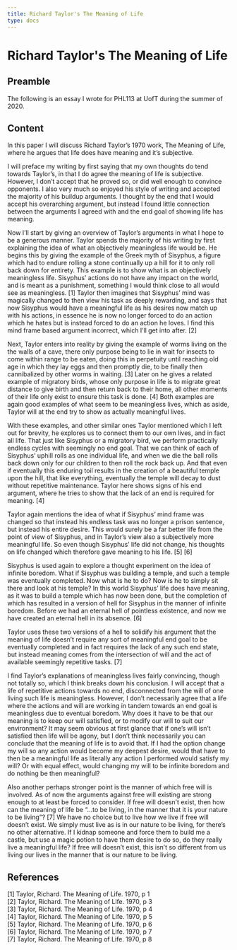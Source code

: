```yaml
---
title: Richard Taylor's The Meaning of Life
type: docs
---
```


# Richard Taylor's The Meaning of Life

## Preamble
The following is an essay I wrote for PHL113 at UofT during the summer of 2020.

## Content
In this paper I will discuss Richard Taylor’s 1970 work, The Meaning of Life, where he argues that life does have meaning and it’s subjective.

I will preface my writing by first saying that my own thoughts do tend towards Taylor’s, in that I do agree the meaning of life is subjective. However, I don’t accept that he proved so, or did well enough to convince opponents. I also very much so enjoyed his style of writing and accepted the majority of his buildup arguments. I thought by the end that I would accept his overarching argument, but instead I found little connection between the arguments I agreed with and the end goal of showing life has meaning.

Now I’ll start by giving an overview of Taylor’s arguments in what I hope to be a generous manner. Taylor spends the majority of his writing by first explaining the idea of what an objectively meaningless life would be. He begins this by giving the example of the Greek myth of Sisyphus, a figure which had to endure rolling a stone continually up a hill for it to only roll back down for entirety. This example is to show what is an objectively meaningless life. Sisyphus’ actions do not have any impact on the world, and is meant as a punishment, something I would think close to all would see as meaningless. [1] Taylor then imagines that Sisyphus’ mind was magically changed to then view his task as deeply rewarding, and says that now Sisyphus would have a meaningful life as his desires now match up with his actions, in essence he is now no longer forced to do an action which he hates but is instead forced to do an action he loves. I find this mind frame based argument incorrect, which I’ll get into after. [2]

Next, Taylor enters into reality by giving the example of worms living on the the walls of a cave, there only purpose being to lie in wait for insects to come within range to be eaten, doing this in perpetuity until reaching old age in which they lay eggs and then promptly die, to be finally then cannibalized by other worms in waiting. [3] Later on he gives a related example of migratory birds, whose only purpose in life is to migrate great distance to give birth and then return back to their home, all other moments of their life only exist to ensure this task is done. [4] Both examples are again good examples of what seem to be meaningless lives, which as aside, Taylor will at the end try to show as actually meaningful lives.

With these examples, and other similar ones Taylor mentioned which I left out for brevity, he explores us to connect them to our own lives, and in fact all life. That just like Sisyphus or a migratory bird, we perform practically endless cycles with seemingly no end goal. That we can think of each of Sisyphus’ uphill rolls as one individual life, and when we die the ball rolls back down only for our children to then roll the rock back up. And that even if eventually this enduring toil results in the creation of a beautiful temple upon the hill, that like everything, eventually the temple will decay to dust without repetitive maintenance. Taylor here shows signs of his end argument, where he tries to show that the lack of an end is required for meaning. [4]

Taylor again mentions the idea of what if Sisyphus’ mind frame was changed so that instead his endless task was no longer a prison sentence, but instead his entire desire. This would surely be a far better life from the point of view of Sisyphus, and in Taylor’s view also a subjectively more meaningful life. So even though Sisyphus’ life did not change, his thoughts on life changed which therefore gave meaning to his life. [5] [6]

Sisyphus is used again to explore a thought experiment on the idea of infinite boredom. What if Sisyphus was building a temple, and such a temple was eventually completed. Now what is he to do? Now is he to simply sit there and look at his temple? In this world Sisyphus’ life does have meaning, as it was to build a temple which has now been done, but the completion of which has resulted in a version of hell for Sisyphus in the manner of infinite boredom. Before we had an eternal hell of pointless existence, and now we have created an eternal hell in its absence. [6]

Taylor uses these two versions of a hell to solidify his argument that the meaning of life doesn’t require any sort of meaningful end goal to be eventually completed and in fact requires the lack of any such end state, but instead meaning comes from the intersection of will and the act of available seemingly repetitive tasks. [7]

I find Taylor’s explanations of meaningless lives fairly convincing, though not totally so, which I think breaks down his conclusion. I will accept that a life of repetitive actions towards no end, disconnected from the will of one living such life is meaningless. However, I don’t necessarily agree that a life where the actions and will are working in tandem towards an end goal is meaningless due to eventual boredom. Why does it have to be that our meaning is to keep our will satisfied, or to modify our will to suit our environment? It may seem obvious at first glance that if one’s will isn’t satisfied then life will be agony, but I don’t think necessarily you can conclude that the meaning of life is to avoid that. If I had the option change my will so any action would become my deepest desire, would that have to then be a meaningful life as literally any action I performed would satisfy my will? Or with equal effect, would changing my will to be infinite boredom and do nothing be then meaningful?

Also another perhaps stronger point is the manner of which free will is involved. As of now the arguments against free will existing are strong enough to at least be forced to consider. If free will doesn’t exist, then how can the meaning of life be “...to be living, in the manner that it is your nature to be living”? [7] We have no choice but to live how we live if free will doesn’t exist. We simply must live as is in our nature to be living, for there’s no other alternative. If I kidnap someone and force them to build me a castle, but use a magic potion to have them desire to do so, do they really live a meaningful life? If free will doesn’t exist, this isn’t so different from us living our lives in the manner that is our nature to be living.

## References

[1] Taylor, Richard. The Meaning of Life. 1970, p 1 \
[2] Taylor, Richard. The Meaning of Life. 1970, p 3 \
[3] Taylor, Richard. The Meaning of Life. 1970, p 4 \
[4] Taylor, Richard. The Meaning of Life. 1970, p 5 \
[5] Taylor, Richard. The Meaning of Life. 1970, p 6 \
[6] Taylor, Richard. The Meaning of Life. 1970, p 7 \
[7] Taylor, Richard. The Meaning of Life. 1970, p 8
